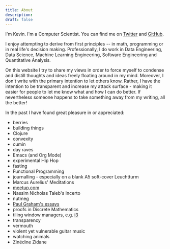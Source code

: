 ```yaml
---
title: About
description:
draft: false
---
```


I'm Kevin. I'm a Computer Scientist. You can find me on [Twitter](https://twitter.com/kevkle) and [GitHub](https://github.com/kklein).

I enjoy attempting to derive from first principles -- in math, programming or in real life's decision making. Professionally, I do work in Data Engineering, Data Science, Machine Learning Engineering, Software Engineering and Quantitative Analysis.

On this website I try to share my views in order to force myself to condense and distill thoughts and ideas freely floating around in my mind. Moreover, I don't write with the primary intention to let others know. Rather, I have the intention to be transparent and increase my attack surface - making it easier for people to let me know what and how I can do better. If nevertheless someone happens to take something away from my writing, all the better!

In the past I have found great pleasure in or appreciated:
- berries
- building things
- Clojure
- convexity
- cumin
- day raves
- Emacs (and Org Mode)
- experimental Hip Hop
- fasting
- Functional Programming
- journalling - especially on a blank A5 soft-cover Leuchtturm
- Marcus Aurelius' Meditations
- [meetup.com](https://www.meetup.com/)
- Nassim Nicholas Taleb's Incerto
- nutmeg
- [Paul Graham's essays](http://paulgraham.com/articles.html)
- proofs in Discrete Mathematics
- tiling window managers, e.g. [i3](https://i3wm.org/)
- transparency
- vermouth
- violent yet vulnerable guitar music
- watching animals
- Zinédine Zidane
